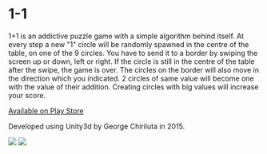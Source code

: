 # 1-1
<p> 1+1 is an addictive puzzle game with a simple algorithm behind itself. 
At every step a new "1" circle will be randomly spawned in the centre of the table, on one of the 9 circles. 
You have to send it to a border by swiping the screen up or down, left or right. 
If the circle is still in the centre of the table after the swipe, the game is over. 
The circles on the border will also move in the direction which you indicated.
2 circles of same value will become one with the value of their addition. 
Creating circles with big values will increase your score. </p>

<p> <a href="https://play.google.com/store/apps/details?id=com.QGEntertainment.oneplusone&hl=en_GB"> Available on Play Store </a> </p>
<p> Developed using Unity3d by George Chiriluta in 2015. </p>

<img src="https://lh3.googleusercontent.com/DVQC3SBMlnyasYE0bj0GfwHxLaye0fSVtmIQTdU4CzPHLJT0DivHKaYfSmCN6gcTnIPV=h900-rw"/>
<img src="https://lh3.googleusercontent.com/KujHlPjGkzI7oO_4nQO8TI-g25Uhae4pJCcBJ2CsVMLJ7TYmnob2rPC94cGOJ0H-3vNy=h900-rw"/>

